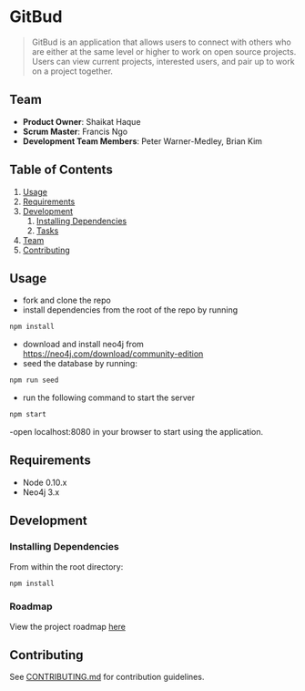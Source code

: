 # GitBud

> GitBud is an application that allows users to connect with others who are either at the same level or higher to work on open source projects. Users can view current projects, interested users, and pair up to work on a project together.

## Team

  - __Product Owner__: Shaikat Haque
  - __Scrum Master__: Francis Ngo
  - __Development Team Members__: Peter Warner-Medley, Brian Kim

## Table of Contents

1. [Usage](#Usage)
1. [Requirements](#requirements)
1. [Development](#development)
    1. [Installing Dependencies](#installing-dependencies)
    1. [Tasks](#tasks)
1. [Team](#team)
1. [Contributing](#contributing)

## Usage

- fork and clone the repo
- install dependencies from the root of the repo by running
```sh
npm install
```
- download and install neo4j from https://neo4j.com/download/community-edition
- seed the database by running:
```sh
npm run seed
```
- run the following command to start the server
```sh
npm start
```
-open localhost:8080 in your browser to start using the application.

## Requirements

- Node 0.10.x
- Neo4j 3.x

## Development

### Installing Dependencies

From within the root directory:

```sh
npm install
```

### Roadmap

View the project roadmap [here](https://github.com/cranebaes/gitbud/issues)


## Contributing

See [CONTRIBUTING.md](CONTRIBUTING.md) for contribution guidelines.
